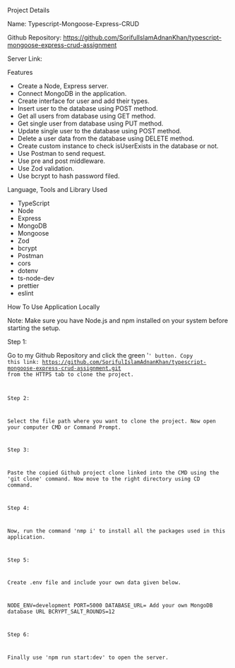 Project Details

Name: Typescript-Mongoose-Express-CRUD

Github Repository: https://github.com/SorifulIslamAdnanKhan/typescript-mongoose-express-crud-assignment

Server Link:

Features

- Create a Node, Express server.
- Connect MongoDB in the application.
- Create interface for user and add their types.
- Insert user to the database using POST method.
- Get all users from database using GET method.
- Get single user from database using PUT method.
- Update single user to the database using POST method.
- Delete a user data from the database using DELETE method.
- Create custom instance to check isUserExists in the database or not.
- Use Postman to send request.
- Use pre and post middleware.
- Use Zod validation.
- Use bcrypt to hash password filed.

Language, Tools and Library Used

- TypeScript
- Node
- Express
- MongoDB
- Mongoose
- Zod
- bcrypt
- Postman
- cors
- dotenv
- ts-node-dev
- prettier
- eslint

How To Use Application Locally

Note: Make sure you have Node.js and npm installed on your system before starting the setup.

Step 1:

Go to my Github Repository and click the green '<code>' button. Copy this link: https://github.com/SorifulIslamAdnanKhan/typescript-mongoose-express-crud-assignment.git from the HTTPS tab to clone the project.

Step 2:

Select the file path where you want to clone the project. Now open your computer CMD or Command Prompt.

Step 3:

Paste the copied Github project clone linked into the CMD using the 'git clone' command. Now move to the right directory using CD command.

Step 4:

Now, run the command 'nmp i' to install all the packages used in this application.

Step 5:

Create .env file and include your own data given below.

NODE_ENV=development
PORT=5000
DATABASE_URL= Add your own MongoDB database URL
BCRYPT_SALT_ROUNDS=12

Step 6:

Finally use 'npm run start:dev' to open the server.
